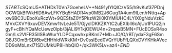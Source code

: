 $START$cSQmU5+ATHDkT0Vn7GoeheLV++N491ylYlQlCzV55/h9vKuf37PDnjOCWQkBfWkHlD8AwLFKYBq5HADR4vp0MB2J6GugTA4um9ILen/rNttq+Apxw6BC3UEboXuRczWt+9QESfaZ0Y5PkzW2li0KIYMlUHC4LYlX0gNduVzkEMVxCXVY6xuvDEVXmw1tvLeJe5T/GjycIDKKZKYtC2uEXIblI6cAjUo1PUQ2jngyF+cBhiYQaMcUewz0lpb/3jALI9Y1kjOEWU4n+2rqasB5MN+FUcEOSxR4soGm/Ls2VIFR35IISBoWurYLDPCqxwhxpBKml7+Mb+JO/O/rBT/ydaF3gF6SmQ8J3OmBrSDl6bvEHHhIdWRkKM+Dv0ssIEed0VQrYUbFfLQXxDVYKHkAVecDD9oMbLnxl71SDUMkUP8HhbQIO+/qk3WK5Lv+az4+$END$